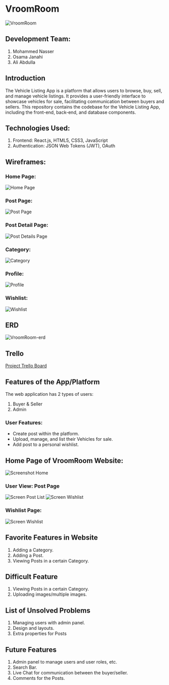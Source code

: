 # VroomRoom

![VroomRoom](https://i.imgur.com/wPMlAub.png)

## Development Team:
1. Mohammed Nasser
2. Osama Janahi
3. Ali Abdulla

## Introduction
The Vehicle Listing App is a platform that allows users to browse, buy, sell, and manage vehicle listings. It provides a user-friendly interface to showcase vehicles for sale, facilitating communication between buyers and sellers. This repository contains the codebase for the Vehicle Listing App, including the front-end, back-end, and database components.

## Technologies Used:
1. Frontend: React.js, HTML5, CSS3, JavaScript
2. Authentication: JSON Web Tokens (JWT), OAuth

## Wireframes:
### Home Page:
![Home Page](https://i.imgur.com/FVIDIlc.png)

### Post Page:
![Post Page](https://i.imgur.com/IbGqliP.png)

### Post Detail Page:
![Post Details Page](https://i.imgur.com/E8oBCOo.png)

### Category:
![Category](https://i.imgur.com/bttuY0H.png)

### Profile:
![Profile](https://i.imgur.com/VqwXPeP.png)

### Wishlist:
![Wishlist](https://i.imgur.com/7cVoxCv.png)

## ERD
![VroomRoom-erd](https://i.imgur.com/jQZaQoW.png)

## Trello
[Project Trello Board](https://trello.com/b/C6aY9odY)

## Features of the App/Platform
The web application has 2 types of users:
1. Buyer & Seller
2. Admin

### User Features:
- Create post within the platform.
- Upload, manage, and list their Vehicles for sale.
- Add post to a personal wishlist.

## Home Page of VroomRoom Website:
![Screenshot Home](https://i.imgur.com/2M0cFcC.png)

### User View: Post Page
![Screen Post List](https://i.imgur.com/qsg9Bta.png)
![Screen Wishlist](https://i.imgur.com/UMkUpqH.png)

### Wishlist Page:
![Screen Wishlist](https://i.imgur.com/UMkUpqH.png)

## Favorite Features in Website
1. Adding a Category.
2. Adding a Post.
3. Viewing Posts in a certain Category.

## Difficult Feature
1. Viewing Posts in a certain Category.
2. Uploading images/multiple images.

## List of Unsolved Problems
1. Managing users with admin panel.
2. Design and layouts.
3. Extra properties for Posts

## Future Features
1. Admin panel to manage users and user roles, etc.
2. Search Bar.
3. Live Chat for communication between the buyer/seller.
4. Comments for the Posts.
